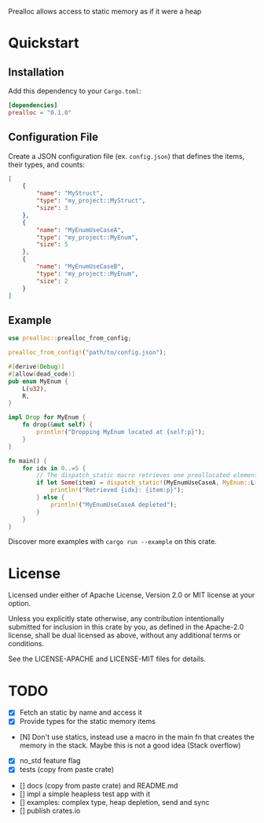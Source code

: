 Prealloc allows access to static memory as if it were a heap

# Quickstart

## Installation

Add this dependency to your `Cargo.toml`:

```toml
[dependencies]
prealloc = "0.1.0"
```

## Configuration File

Create a JSON configuration file (ex. `config.json`) that defines the items, their types, and counts:

```json
[
    {
        "name": "MyStruct",
        "type": "my_project::MyStruct",
        "size": 3
    },
    {
        "name": "MyEnumUseCaseA",
        "type": "my_project::MyEnum",
        "size": 5
    },
    {
        "name": "MyEnumUseCaseB",
        "type": "my_project::MyEnum",
        "size": 2
    }
]
```

## Example

```rust
use prealloc::prealloc_from_config;

prealloc_from_config!("path/to/config.json");

#[derive(Debug)]
#[allow(dead_code)]
pub enum MyEnum {
    L(u32),
    R,
}

impl Drop for MyEnum {
    fn drop(&mut self) {
        println!("Dropping MyEnum located at {self:p}");
    }
}

fn main() {
    for idx in 0..=5 {
        // The dispatch_static macro retrieves one preallocated element and initializes it. 
        if let Some(item) = dispatch_static!(MyEnumUseCaseA, MyEnum::L(33)) {
            println!("Retrieved {idx}: {item:p}");
        } else {
            println!("MyEnumUseCaseA depleted");
        }
    }
}

```

Discover more examples with `cargo run --example` on this crate.

# License

Licensed under either of Apache License, Version 2.0 or MIT license at your option.

Unless you explicitly state otherwise, any contribution intentionally submitted for inclusion in this crate by you, as defined in the Apache-2.0 license, shall be dual licensed as above, without any additional terms or conditions.

See the LICENSE-APACHE and LICENSE-MIT files for details.

# TODO

* [x] Fetch an static by name and access it
* [x] Provide types for the static memory items
* [N] Don't use statics, instead use a macro in the main fn that creates the memory in the stack. Maybe this is not a good idea (Stack overflow)
* [x] no_std feature flag
* [x] tests (copy from paste crate)
* [] docs (copy from paste crate) and README.md
* [] impl a simple heapless test app with it 
* [] examples: complex type, heap depletion, send and sync
* [] publish crates.io